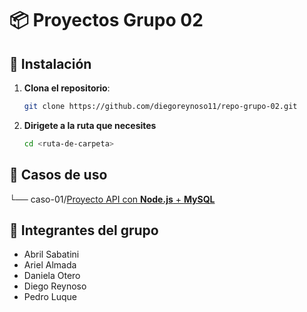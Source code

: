 # 📦 Proyectos Grupo 02   

## 🚀 Instalación

1. **Clona el repositorio**:
   ```bash
   git clone https://github.com/diegoreynoso11/repo-grupo-02.git
   ```
2. **Dirigete a la ruta que necesites**
   ```bash
   cd <ruta-de-carpeta>
   ```
## 📂 Casos de uso  
└── caso-01/[Proyecto API con **Node.js** + **MySQL**](https://github.com/diegoreynoso11/repo-grupo-02/tree/main/caso-01)

## 👥 Integrantes del grupo

- Abril Sabatini
- Ariel Almada
- Daniela Otero 
- Diego Reynoso
- Pedro Luque 
